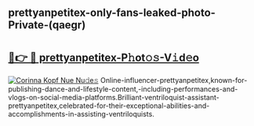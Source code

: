 ## prettyanpetitex-only-fans​-leaked-photo​-Private-(qaegr)


# <h2><a href="https://mediaupload.pro?title=prettyanpetitex&ref=git">🔗👉 🔴 prettyanpetitex-P𝚑ot𝚘𝚜-V𝚒d𝚎o</a></h2>

[![Corinna Kopf Nue Nu𝚍e𝚜](https://i.imgur.com/0qMVB7G.gif)](https://mediaupload.pro?title=prettyanpetitex&ref=git)
Online-influencer-prettyanpetitex,known-for-publishing-dance-and-lifestyle-content,-including-performances-and-vlogs-on-social-media-platforms.Brilliant-ventriloquist-assistant-prettyanpetitex,celebrated-for-their-exceptional-abilities-and-accomplishments-in-assisting-ventriloquists.  